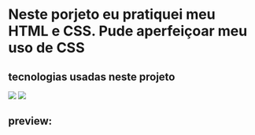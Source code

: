 <h1>
  Neste porjeto eu pratiquei meu HTML e CSS. Pude aperfeiçoar meu uso de CSS
</h1>
<h2>
  tecnologias usadas neste projeto 
</h2>
<img src="https://img.shields.io/badge/CSS3-1572B6?style=for-the-badge&logo=css3&logoColor=white">
<img src="https://img.shields.io/badge/HTML5-E34F26?style=for-the-badge&logo=html5&logoColor=white">
<h2>preview:</h2>
<img src="">
